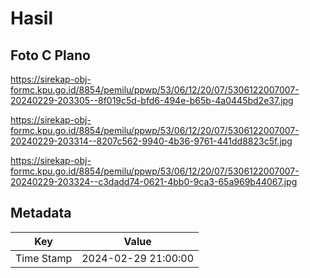 # Hasil

## Foto C Plano

https://sirekap-obj-formc.kpu.go.id/8854/pemilu/ppwp/53/06/12/20/07/5306122007007-20240229-203305--8f019c5d-bfd6-494e-b65b-4a0445bd2e37.jpg

https://sirekap-obj-formc.kpu.go.id/8854/pemilu/ppwp/53/06/12/20/07/5306122007007-20240229-203314--8207c562-9940-4b36-9761-441dd8823c5f.jpg

https://sirekap-obj-formc.kpu.go.id/8854/pemilu/ppwp/53/06/12/20/07/5306122007007-20240229-203324--c3dadd74-0621-4bb0-9ca3-65a969b44067.jpg


## Metadata

| Key        | Value               |
| ---------- | ------------------- |
| Time Stamp | 2024-02-29 21:00:00 |



